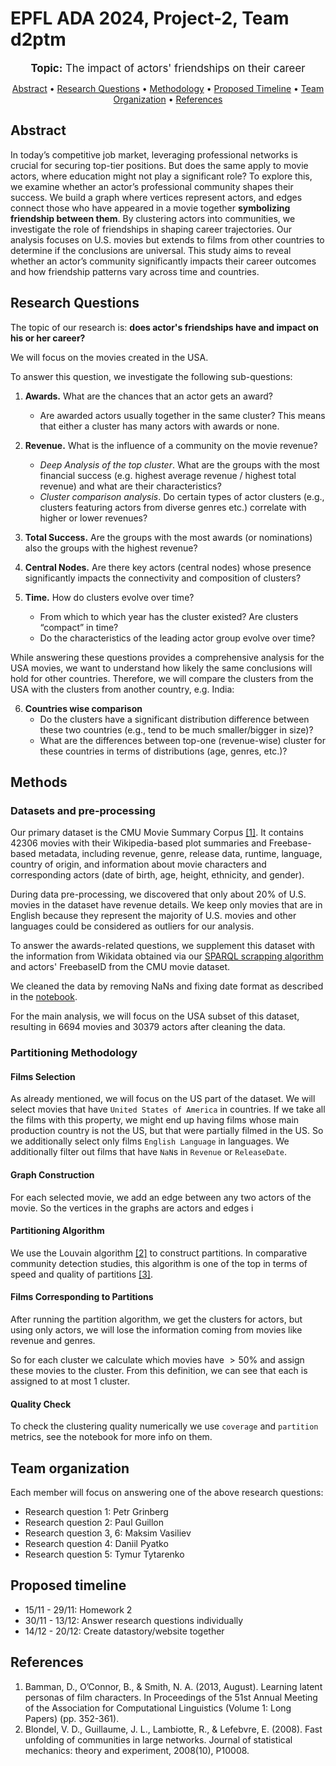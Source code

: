 # EPFL ADA 2024, Project-2, Team d2ptm

<p align="center"><big>
<b>Topic:</b> The impact of actors' friendships on their career
</big>
</p>

<p align="center">
  <a href="#abstract">Abstract</a> •
  <a href="#research-questions">Research Questions</a> •
  <a href="#methodology">Methodology</a> •
  <a href="#proposed-timeline">Proposed Timeline</a> •
  <a href="#team-organization">Team Organization</a> •
  <a href="#references">References</a>
</p>

## Abstract

In today’s competitive job market, leveraging professional networks is crucial for securing top-tier positions. 
But does the same apply to movie actors, where education might not play a significant role? 
To explore this, we examine whether an actor’s professional community shapes their success. 
We build a graph where vertices represent actors, and edges connect those who have appeared in a movie together **symbolizing friendship between them**. 
By clustering actors into communities, we investigate the role of friendships in shaping career trajectories. 
Our analysis focuses on U.S. movies but extends to films from other countries to determine if the conclusions are universal. 
This study aims to reveal whether an actor’s community significantly impacts their career outcomes and how friendship patterns vary across time and countries.

## Research Questions

The topic of our research is: **does actor's friendships have and impact on his or her career?**

We will focus on the movies created in the USA.

To answer this question, we investigate the following sub-questions:

1. **Awards.** What are the chances that an actor gets an award?
   - Are awarded actors usually together in the same cluster? This means that either a cluster has many actors with awards or none.
2. **Revenue.** What is the influence of a community on the movie revenue?
   - _Deep Analysis of the top cluster_. What are the groups with the most financial success (e.g. highest average revenue / highest total revenue) and what are their characteristics?
   - _Cluster comparison analysis_. Do certain types of actor clusters (e.g., clusters featuring actors from diverse genres etc.) correlate with higher or lower revenues?
3. **Total Success.** Are the groups with the most awards (or nominations) also the groups with the highest revenue?

4. **Central Nodes.** Are there key actors (central nodes) whose presence significantly impacts the connectivity and composition of clusters?

5. **Time.** How do clusters evolve over time?
   - From which to which year has the cluster existed? Are clusters “compact” in time?
   - Do the characteristics of the leading actor group evolve over time?

While answering these questions provides a comprehensive analysis for the USA movies, we want to understand how likely the same conclusions will hold for other countries.
Therefore, we will compare the clusters from the USA with the clusters from another country, e.g. India:

6. **Countries wise comparison**
   - Do the clusters have a significant distribution difference between these two countries (e.g., tend to be much smaller/bigger in size)?
   - What are the differences between top-one (revenue-wise) cluster for these countries in terms of distributions (age, genres, etc.)?





## Methods

### Datasets and pre-processing

Our primary dataset is the CMU Movie Summary Corpus [[1]](#cmu_dataset). It contains 42306 movies with their Wikipedia-based plot summaries and Freebase-based metadata, including revenue, genre, release data, runtime, language, country of origin, and information about movie characters and corresponding actors (date of birth, age, height, ethnicity, and gender).

During data pre-processing, we discovered that only about 20% of U.S. movies in the dataset have revenue details. 
We keep only movies that are in English because they represent the majority of U.S. movies and other languages could be considered as outliers for our analysis.

To answer the awards-related questions, we supplement this dataset with the information from Wikidata obtained via our [SPARQL scrapping algorithm](scrape_awards.py) and actors' FreebaseID from the CMU movie dataset.

We cleaned the data by removing NaNs and fixing date format as described in the [notebook](results.ipynb).

For the main analysis, we will focus on the USA subset of this dataset, resulting in 6694 movies and 30379 actors after cleaning the data.


### Partitioning Methodology

#### Films Selection
As already mentioned, we will focus on the US part of the dataset. We will select movies that have `United States of America` in countries. If we take all the films with this property, we might end up having films whose main production country is not the US, but that were partially filmed in the US. So we additionally select only films `English Language` in languages. We additionally filter out films that have `NaN`s in `Revenue` or `ReleaseDate`.

#### Graph Construction
For each selected movie, we add an edge between any two actors of the movie. So the vertices in the graphs are actors and edges i

#### Partitioning Algorithm
We use the Louvain algorithm [[2]](https://arxiv.org/pdf/0803.0476) to construct partitions. In comparative community detection studies, this algorithm is one of the top in terms of speed and quality of partitions [[3]](https://arxiv.org/pdf/0908.1062).

#### Films Corresponding to Partitions
After running the partition algorithm, we get the clusters for actors, but using only actors, we will lose the information coming from movies like revenue and genres.

So for each cluster we calculate which movies have $> 50\%$ and assign these movies to the cluster. From this definition, we can see that each is assigned to at most $1$ cluster.

#### Quality Check
To check the clustering quality numerically we use `coverage` and `partition` metrics, see the notebook for more info on them.


## Team organization

Each member will focus on answering one of the above research questions:

- Research question 1: Petr Grinberg
- Research question 2: Paul Guillon
- Research question 3, 6: Maksim Vasiliev
- Research question 4: Daniil Pyatko
- Research question 5: Tymur Tytarenko

## Proposed timeline
- 15/11 - 29/11: Homework 2
- 30/11 - 13/12: Answer research questions individually
- 14/12 - 20/12: Create datastory/website together

## References

1. <a id="cmu_dataset"></a> Bamman, D., O’Connor, B., & Smith, N. A. (2013, August). Learning latent personas of film characters. In Proceedings of the 51st Annual Meeting of the Association for Computational Linguistics (Volume 1: Long Papers) (pp. 352-361).
2. <a id="louvain_algorithm"></a> Blondel, V. D., Guillaume, J. L., Lambiotte, R., & Lefebvre, E. (2008). Fast unfolding of communities in large networks. Journal of statistical mechanics: theory and experiment, 2008(10), P10008.

